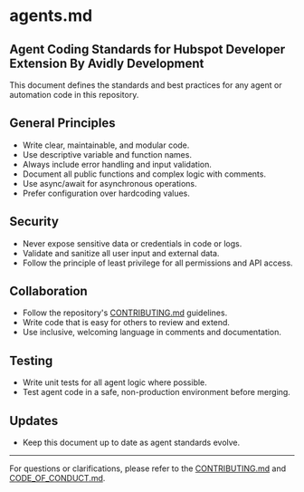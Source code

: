 # agents.md

## Agent Coding Standards for Hubspot Developer Extension By Avidly Development

This document defines the standards and best practices for any agent or automation code in this repository.

## General Principles
- Write clear, maintainable, and modular code.
- Use descriptive variable and function names.
- Always include error handling and input validation.
- Document all public functions and complex logic with comments.
- Use async/await for asynchronous operations.
- Prefer configuration over hardcoding values.

## Security
- Never expose sensitive data or credentials in code or logs.
- Validate and sanitize all user input and external data.
- Follow the principle of least privilege for all permissions and API access.

## Collaboration
- Follow the repository's [CONTRIBUTING.md](./CONTRIBUTING.md) guidelines.
- Write code that is easy for others to review and extend.
- Use inclusive, welcoming language in comments and documentation.

## Testing
- Write unit tests for all agent logic where possible.
- Test agent code in a safe, non-production environment before merging.

## Updates
- Keep this document up to date as agent standards evolve.

---
For questions or clarifications, please refer to the [CONTRIBUTING.md](./CONTRIBUTING.md) and [CODE_OF_CONDUCT.md](./CODE_OF_CONDUCT.md).
